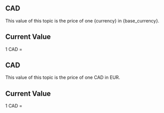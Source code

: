 ## CAD

This value of this topic is the price of one {currency} in {base_currency}.

## Current Value

1 CAD = <Topic topic="finance/stock-exchange/currency/CAD/EUR" decimals="3" unit="EUR"/>

## CAD

This value of this topic is the price of one CAD in EUR.

## Current Value

1 CAD = <Topic topic="finance/stock-exchange/currency/CAD/EUR" decimals="3" unit="EUR"/>

